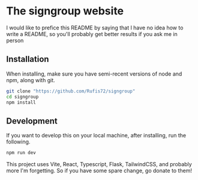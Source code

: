 # The signgroup website

I would like to prefice this README by saying that I have no idea how to write a README, so you'll probably get better results if you ask me in person

## Installation

When installing, make sure you have semi-recent versions of node and npm, along with git.

```bash
git clone "https://github.com/Rufis72/signgroup"
cd signgroup
npm install
```

## Development

If you want to develop this on your local machine, after installing, run the following.

```bash
npm run dev
```

This project uses Vite, React, Typescript, Flask, TailwindCSS, and probably more I'm forgetting. So if you have some spare change, go donate to them!
